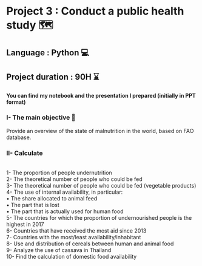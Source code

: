 # Project 3 : Conduct a public health study 🗺️
## Language : Python 💻
## Project duration : 90H ⌛
#### You can find my notebook and the presentation I prepared (initially in PPT format)

### I- The main objective 🎯

Provide an overview of the state of malnutrition in the world, based on FAO database.


### II- Calculate

<br/> 1- The proportion of people undernutrition
<br/> 2- The theoretical number of people who could be fed
<br/> 3- The theoretical number of people who could be fed (vegetable products)
<br/> 4- The use of internal availability, in particular:
<br/> • The share allocated to animal feed
<br/> • The part that is lost
<br/> • The part that is actually used for human food
<br/> 5- The countries for which the proportion of undernourished people is the highest in 2017
<br/> 6- Countries that have received the most aid since 2013
<br/> 7- Countries with the most/least availability/inhabitant
<br/> 8- Use and distribution of cereals between human and animal food
<br/> 9- Analyze the use of cassava in Thailand
<br/> 10- Find the calculation of domestic food availability
